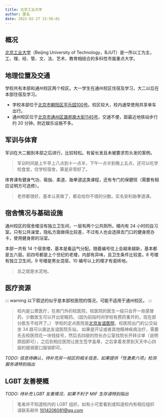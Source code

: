 ```yaml
---
title: 北京工业大学
author: 匿名
date: 2022-02-27 15:56:01
---
```


## 概况

[北京工业大学](https://www.bjut.edu.cn)（Beijing University of Technology，BJUT）是一所以工为主，工、理、经、管、文、法、艺术、教育相结合的多科性市属重点大学。

## 地理位置及交通

学校共有本部和通州校区两个校区。大一学生在通州校区住宿及学习，大二以后在本部住宿及学习。

- 学校本部位于[北京市朝阳区平乐园100号](https://amap.com/place/B000A7CYR4)。校区较大，校内通常使用共享单车出行。
- 通州校区位于[北京市通州区潞苑南大街1145号](https://amap.com/place/B000A7P0Q2)，交通不便，距最近地铁站步行约 20 分钟。附近娱乐设施不多。

## 军训与体育

军训在大二搬到本部之后进行，比较轻松。有留长发且未被要求剪头发的案例。

> 军训时间是上午早上八点到十一点半，下午一点半到晚上五点，还可以吃学校食堂，住学校宿舍，算是非常好了。

体育课有健身气功、瑜伽、柔道、跆拳道这类课程，还有专门的保健班（需要有相应证明方可选修）。

> 老师都很好，基本认真做了，都会给你不错的分数。实名安利跆拳道课。

## 宿舍情况与基础设施

通州校区的宿舍楼没有独立卫生间，一层有两个公共厕所。楼内有 24 小时的自习室。只有公共澡堂，隐私方面做得比较差，不过有人也会选择去门口的健身房办卡，使用健身房的浴室。

本部一共有 14 个宿舍楼，基本是看运气分配。随着编号往上会越来越新，基本都是五六层。前四号都是上个世纪的老楼，内部有异味，且卫生条件比较差。8 号楼有独立卫生间，9 号楼是男女混宿，10 编号以上的楼才有瓷砖地。

> 总之就是水泥地。

## 医疗资源

::: warning
以下叙述的似乎是本部校医院的情况，可能不适用于通州校区。
:::

<!--这是在说哪个校区？本部校医院在学校最北侧，而通州校区附近没有 34 路公交-->
> 校内是公费医疗，在南门外的校医院，校医院的医生一般只会开一些感冒药，少数医生可以开出安眠药。（因为前段时间学校有攒药重开的，现在部分医生不给开了。）
> 学校的定点医院是[北京友谊医院](https://amap.com/place/B000A11DA0)，校医院出门的公交站坐 34 路可以直达友谊医院东站。
> 如果是开证或者其他精神疾病治疗，需要先去校医院花一块钱挂号，然后去四层的院长办公室找院长开转诊单（说明原因即可），之后到相应医院让医生签字盖章，之后拿着发票到天天中心四层的报销窗口报销即可。

_TODO: 信息待确认，待补充另一校区的相关信息，如果提供「性激素六项」检测服务请特别指出_

## LGBT 友善梗概

_TODO: 待补充 LGBT 友善情况，如果不利于 MtF 生存请特别指出_

> 笔者并不知道校内的 LGBT 组织，如有小可爱看到或知道校内有相应组织 请联系邮件 <1014206081@qq.com>

